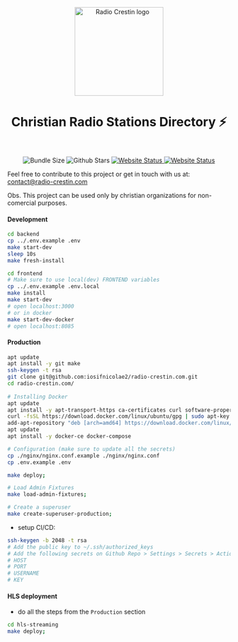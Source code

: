<p align="center">
  <a href="https://github.com/chakra-ui/chakra-ui">
    <img src="https://user-images.githubusercontent.com/43387542/211213394-e0497c8c-7b8a-43ba-b144-f512653b682d.svg" alt="Radio Crestin logo" width="200" />
  </a>
</p>
<h1 align="center">Christian Radio Stations Directory ⚡️</h1>
<br>
<p align="center">
  <img alt="Bundle Size" src="https://img.shields.io/github/contributors/iosifnicolae2/radio-crestin.com"/>
  <img alt="Github Stars" src="https://badgen.net/github/stars/iosifnicolae2/radio-crestin.com" />
  <a href="https://github.com/iosifnicolae2/radio-crestin.com/blob/master/LICENSE" target="_blank">
    <img alt="Website Status" src="https://img.shields.io/badge/-License-blue" />
  </a>
  <a href="https://radio-crestin.com/" target="_blank">
    <img alt="Website Status" src="https://img.shields.io/website?url=https%3A%2F%2Fradio-crestin.com%2F" />
  </a>
</p>


Feel free to contribute to this project or get in touch with us at: contact@radio-crestin.com

Obs. This project can be used only by christian organizations for non-comercial purposes.

#### Development
```bash
cd backend
cp ../.env.example .env
make start-dev
sleep 10s
make fresh-install

cd frontend
# Make sure to use local(dev) FRONTEND variables
cp ../.env.example .env.local
make install
make start-dev
# open localhost:3000
# or in docker
make start-dev-docker
# open localhost:8085
```

#### Production

```bash
apt update
apt install -y git make
ssh-keygen -t rsa
git clone git@github.com:iosifnicolae2/radio-crestin.com.git
cd radio-crestin.com/
  
# Installing Docker
apt update
apt install -y apt-transport-https ca-certificates curl software-properties-common
curl -fsSL https://download.docker.com/linux/ubuntu/gpg | sudo apt-key add -
add-apt-repository "deb [arch=amd64] https://download.docker.com/linux/ubuntu focal stable"
apt update
apt install -y docker-ce docker-compose

# Configuration (make sure to update all the secrets)
cp ./nginx/nginx.conf.example ./nginx/nginx.conf
cp .env.example .env

make deploy;

# Load Admin Fixtures
make load-admin-fixtures;

# Create a superuser
make create-superuser-production;
```
- setup CI/CD:
```bash
ssh-keygen -b 2048 -t rsa 
# Add the public key to ~/.ssh/authorized_keys
# Add the following secrets on Github Repo > Settings > Secrets > Actions:
# HOST
# PORT
# USERNAME
# KEY
```

#### HLS deployment
- do all the steps from the `Production` section
```bash
cd hls-streaming
make deploy;
```
